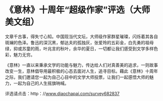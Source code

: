 # 《意林》十周年“超级作家”评选（大师美文组）

文章千古事，得失寸心知。中国现当代文坛，大师级作家群星璀璨，闪烁着其各自斑斓的色泽。鲁迅的深沉黑，郁达夫的孤独灰，张爱玲的五彩金，白先勇的祖母绿，抑或苏童的雨，叶兆言的秋叶，余华的夏日，一切都让我们感受到文学多样色彩，魅力无穷。

《意林》一直以来秉承文学的功能与魅力，传达给人们对真善美的追求，一则故事改变一生，意林倡导用最积极的心态去面对人生，追寻目标。藉此《意林》十周年之际，我们邀请您一起为自己心目中的文学大师投票，让我们一起感悟大师的魅力，一起为自己的人生摇旗呐喊。

评选请点击：http：//www.diaochapai.com/survey682837